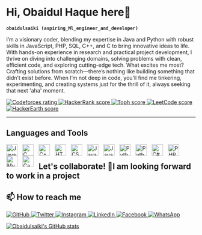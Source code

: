 # Hi, Obaidul Haque here👋
**`obaidulsaiki (aspiring_Ml_engineer_and_developer)`**

I’m a visionary coder, blending my expertise in Java and Python with robust skills in JavaScript, PHP, SQL, C++, and C to bring innovative ideas to life. With hands-on experience in research and practical project development, I thrive on diving into challenging domains, solving problems with clean, efficient code, and exploring cutting-edge tech. What excites me most? Crafting solutions from scratch—there’s nothing like building something that didn’t exist before. When I’m not deep in code, you’ll find me tinkering, experimenting, and creating systems just for the thrill of it, always seeking that next 'aha' moment.

<p align="left">
   <a href="https://codeforces.com/profile/obaidulsaiki">
      <img alt="Codeforces rating" title="Codeforces rating" src="https://custom-icon-badges.demolab.com/badge/Codeforces-267-%23E05D44?style=for-the-badge&labelColor=CE4630&logo=codeforces&logoColor=white"/>
   </a><a href="https://www.hackerrank.com/profile/Obaidulsaiki">
      <img alt="HackerRank score" title="HackerRank score" src="https://custom-icon-badges.demolab.com/badge/HackerRank-67-%2355960c?style=for-the-badge&labelColor=488207&logo=hackerrank&logoColor=white"/>
   </a>
   <a href="https://toph.co/u/obaidulsaiki">
      <img alt="Toph score" title="Toph score" src="https://custom-icon-badges.demolab.com/badge/Toph-72-%23236ad3?style=for-the-badge&labelColor=1155ba&logo=toph&logoColor=white"/>
   </a>
	<a href="https://leetcode.com/u/obaidulsaiki/">
      <img alt="LeetCode score" title="LeetCode score" src="https://custom-icon-badges.demolab.com/badge/LeetCode-01-%23005588?style=for-the-badge&labelColor=003366&logo=leetcode&logoColor=white"/>
   </a>
   <a href="https://www.hackerearth.com/@saki.obidul">
      <img alt="HackerEarth score" title="HackerEarth score" src="https://custom-icon-badges.demolab.com/badge/HackerEarth-12-%23E1AD0E?style=for-the-badge&labelColor=C79600&logo=hackerearth&logoColor=white"/>
   </a>
</p>

---
   
##  Languages and Tools 
<p align="left">
   <img align="left" alt="Java" width="30px" style="padding-right:10px;" src="https://cdn.jsdelivr.net/gh/devicons/devicon/icons/java/java-original.svg"/>
   <img align="left" alt="C" width="30px" style="padding-right:10px;" src="https://cdn.jsdelivr.net/gh/devicons/devicon/icons/c/c-original.svg"/>
   <img align="left" alt="C++" width="30px" style="padding-right:10px;" src="https://cdn.jsdelivr.net/gh/devicons/devicon/icons/cplusplus/cplusplus-original.svg"/>
   <img align="left" alt="HTML" width="30px" style="padding-right:10px;" src="https://cdn.jsdelivr.net/gh/devicons/devicon/icons/html5/html5-original.svg"/>
   <img align="left" alt="CSS" width="30px" style="padding-right:10px;" src="https://cdn.jsdelivr.net/gh/devicons/devicon/icons/css3/css3-original.svg"/>
   <img align="left" alt="JavaScript" width="30px" style="padding-right:10px;" src="https://cdn.jsdelivr.net/gh/devicons/devicon/icons/javascript/javascript-original.svg"/>
   <img align="left" alt="Java" width="30px" style="padding-right:10px;" src="https://cdn.jsdelivr.net/gh/devicons/devicon/icons/java/java-original.svg"/>
   <img align="left" alt="Python" width="30px" style="padding-right:10px;" src="https://cdn.jsdelivr.net/gh/devicons/devicon/icons/python/python-original.svg"/>
   <img align="left" alt="Python ML" width="30px" style="padding-right:10px;" src="https://cdn.jsdelivr.net/gh/devicons/devicon/icons/python/python-original.svg"/>
   <img align="left" alt="C#" width="30px" style="padding-right:10px;" src="https://cdn.jsdelivr.net/gh/devicons/devicon/icons/csharp/csharp-original.svg"/>
   <img align="left" alt="PHP" width="30px" style="padding-right:10px;" src="https://cdn.jsdelivr.net/gh/devicons/devicon/icons/php/php-original.svg"/>
   <img align="left" alt="MySQL" width="30px" style="padding-right:10px;" src="https://cdn.jsdelivr.net/gh/devicons/devicon/icons/mysql/mysql-original.svg"/>
   <img align="left" alt="Canva" width="30px" style="padding-right:10px;" src="https://www.vectorlogo.zone/logos/canva/canva-icon.svg"/>
</p><br>
  
## Let's collaborate! 🤝I am looking forward to work in a project 
## 📫 How to reach me

<p align="left">
   <a href="https://github.com/obaidulsaiki">
      <img alt="GitHub" title="GitHub" src="https://custom-icon-badges.demolab.com/badge/GitHub-%23236ad3?style=for-the-badge&labelColor=1155ba&logo=github&logoColor=white"/>
   </a>
   <a href="https://twitter.com/obaidulsaiki">
      <img alt="Twitter" title="Twitter" src="https://custom-icon-badges.demolab.com/badge/Twitter-%231DA1F2?style=for-the-badge&labelColor=1A91DA&logo=twitter&logoColor=white"/>
   </a>
   <a href="https://www.instagram.com/obaidulsaiki">
      <img alt="Instagram" title="Instagram" src="https://custom-icon-badges.demolab.com/badge/Instagram-%23E1306C?style=for-the-badge&labelColor=C13584&logo=instagram&logoColor=white"/>
   </a>
   <a href="https://www.linkedin.com/in/obaidulsaiki">
      <img alt="LinkedIn" title="LinkedIn" src="https://custom-icon-badges.demolab.com/badge/LinkedIn-%230A66C2?style=for-the-badge&labelColor=0A66C2&logo=linkedin&logoColor=white"/>
   </a>
   <a href="https://www.facebook.com/obidul.saki ">
      <img alt="Facebook" title="Facebook" src="https://custom-icon-badges.demolab.com/badge/Facebook-%2340A3E8?style=for-the-badge&labelColor=3b5998&logo=facebook&logoColor=white"/>
   </a>
	<a href="https://wa.me/8801883440377">
      <img alt="WhatsApp" title="WhatsApp" src="https://custom-icon-badges.demolab.com/badge/WhatsApp-%2394C25E?style=for-the-badge&labelColor=25D366&logo=whatsapp&logoColor=white"/>
   </a>
</p>


[![Obaidulsaiki's GitHub stats](https://github-readme-stats.vercel.app/api?username=obaidulsaiki)](https://github.com/obaidulsaiki/github-readme-stats)
